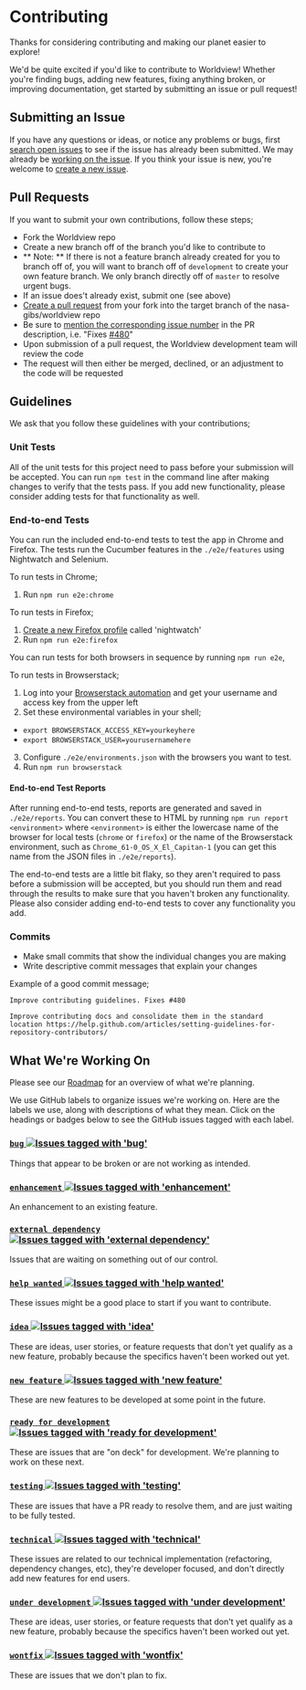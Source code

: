 # Contributing

Thanks for considering contributing and making our planet easier to explore!

We'd be quite excited if you'd like to contribute to Worldview! Whether you're finding bugs, adding new features, fixing anything broken, or improving documentation, get started by submitting an issue or pull request!

## Submitting an Issue

If you have any questions or ideas, or notice any problems or bugs, first [search open issues](https://github.com/nasa-gibs/worldview/issues) to see if the issue has already been submitted. We may already be [working on the issue](#what-were-working-on). If you think your issue is new, you're welcome to [create a new issue](https://github.com/nasa-gibs/worldview/issues/new).

## Pull Requests

If you want to submit your own contributions, follow these steps;

* Fork the Worldview repo
* Create a new branch off of the branch you'd like to contribute to
* ** Note: ** If there is not a feature branch already created for you to branch off of, you will want to branch off of `development` to create your own feature branch. We only branch directly off of `master` to resolve urgent bugs.
* If an issue does't already exist, submit one (see above)
* [Create a pull request](https://help.github.com/articles/creating-a-pull-request/) from your fork into the target branch of the nasa-gibs/worldview repo
* Be sure to [mention the corresponding issue number](https://help.github.com/articles/closing-issues-using-keywords/) in the PR description, i.e. "Fixes [#480](https://github.com/nasa-gibs/worldview/issues/480)"
* Upon submission of a pull request, the Worldview development team will review the code
* The request will then either be merged, declined, or an adjustment to the code will be requested

## Guidelines

We ask that you follow these guidelines with your contributions;

### Unit Tests

All of the unit tests for this project need to pass before your submission will be accepted. You can run `npm test` in the command line after making changes to verify that the tests pass. If you add new functionality, please consider adding tests for that functionality as well.

### End-to-end Tests

You can run the included end-to-end tests to test the app in Chrome and Firefox. The tests run the Cucumber features in the `./e2e/features` using Nightwatch and Selenium.

To run tests in Chrome;

1) Run `npm run e2e:chrome`

To run tests in Firefox;

1) [Create a new Firefox profile](https://developer.mozilla.org/en-US/Firefox/Multiple_profiles) called 'nightwatch'
2) Run `npm run e2e:firefox`

You can run tests for both browsers in sequence by running `npm run e2e`,

To run tests in Browserstack;

1) Log into your [Browserstack automation](https://www.browserstack.com/automate) and get your username and access key from the upper left
2) Set these environmental variables in your shell;
 - `export BROWSERSTACK_ACCESS_KEY=yourkeyhere`
 - `export BROWSERSTACK_USER=yourusernamehere`
3) Configure `./e2e/environments.json` with the browsers you want to test.
4) Run `npm run browserstack`

#### End-to-end Test Reports

After running end-to-end tests, reports are generated and saved in `./e2e/reports`. You can convert these to HTML by running `npm run report <environment>` where `<environment>` is either the lowercase name of the browser for local tests (`chrome` or `firefox`) or the name of the Browserstack environment, such as `Chrome_61-0_OS_X_El_Capitan-1` (you can get this name from the JSON files in `./e2e/reports`).

The end-to-end tests are a little bit flaky, so they aren't required to pass before a submission will be accepted, but you should run them and read through the results to make sure that you haven't broken any functionality. Please also consider adding end-to-end tests to cover any functionality you add.

### Commits

* Make small commits that show the individual changes you are making
* Write descriptive commit messages that explain your changes

Example of a good commit message;

```
Improve contributing guidelines. Fixes #480

Improve contributing docs and consolidate them in the standard location https://help.github.com/articles/setting-guidelines-for-repository-contributors/
```

## What We're Working On

Please see our [Roadmap](https://github.com/nasa-gibs/worldview/projects/7) for an overview of what we're planning.

We use GitHub labels to organize issues we're working on. Here are the labels we use, along with descriptions of what they mean. Click on the headings or badges below to see the GitHub issues tagged with each label.

### [`bug` ![Issues tagged with 'bug'](https://img.shields.io/github/issues-raw/nasa-gibs/worldview/bug.svg)](https://github.com/nasa-gibs/worldview/issues?q=is%3Aopen+is%3Aissue+label%3Abug)

Things that appear to be broken or are not working as intended.

### [`enhancement` ![Issues tagged with 'enhancement' ](https://img.shields.io/github/issues-raw/nasa-gibs/worldview/enhancement.svg)](https://github.com/nasa-gibs/worldview/issues?q=is%3Aopen+is%3Aissue+label%3Aenhancement)

An enhancement to an existing feature.

### [`external dependency` ![Issues tagged with 'external dependency'](https://img.shields.io/github/issues-raw/nasa-gibs/worldview/%22external%20dependency%22.svg)](https://github.com/nasa-gibs/worldview/issues?q=is%3Aopen%20is%3Aissue%20label%3A%22external%20dependency%22)

Issues that are waiting on something out of our control.

### [`help wanted` ![Issues tagged with 'help wanted'](https://img.shields.io/github/issues-raw/nasa-gibs/worldview/%22help%20wanted%22.svg)](https://github.com/nasa-gibs/worldview/issues?q=is%3Aopen+is%3Aissue+label%3A%22help%20wanted%22)

These issues might be a good place to start if you want to contribute.

### [`idea` ![Issues tagged with 'idea'](https://img.shields.io/github/issues-raw/nasa-gibs/worldview/idea.svg)](https://github.com/nasa-gibs/worldview/issues?q=is%3Aopen+is%3Aissue+label%3Aidea)

These are ideas, user stories, or feature requests that don't yet qualify as a new feature, probably because the specifics haven't been worked out yet.

### [`new feature` ![Issues tagged with 'new feature'](https://img.shields.io/github/issues-raw/nasa-gibs/worldview/%22new%20feature%22.svg)](https://github.com/nasa-gibs/worldview/issues?q=is%3Aopen+is%3Aissue+label%3A%22new%20feature%22)

These are new features to be developed at some point in the future.

### [`ready for development` ![Issues tagged with 'ready for development'](https://img.shields.io/github/issues-raw/nasa-gibs/worldview/%22ready%20for%20development%22.svg)](https://github.com/nasa-gibs/worldview/issues?q=is%3Aopen+is%3Aissue+label%3A%22ready%20for%20development%22)

These are issues that are "on deck" for development. We're planning to work on these next.

### [`testing` ![Issues tagged with 'testing'](https://img.shields.io/github/issues-raw/nasa-gibs/worldview/testing.svg)](https://github.com/nasa-gibs/worldview/issues?q=is%3Aopen+is%3Aissue+label%3Atesting)

These are issues that have a PR ready to resolve them, and are just waiting to be fully tested.

### [`technical` ![Issues tagged with 'technical'](https://img.shields.io/github/issues-raw/nasa-gibs/worldview/technical.svg)](https://github.com/nasa-gibs/worldview/issues?q=is%3Aopen+is%3Aissue+label%3Atechnical)

These issues are related to our technical implementation (refactoring, dependency changes, etc), they're developer focused, and don't directly add new features for end users.

### [`under development` ![Issues tagged with 'under development'](https://img.shields.io/github/issues-raw/nasa-gibs/worldview/%22under%20development%22.svg)](https://github.com/nasa-gibs/worldview/issues?q=is%3Aopen+is%3Aissue+label%3A%22under%20development%22)

These are ideas, user stories, or feature requests that don't yet qualify as a new feature, probably because the specifics haven't been worked out yet.

### [`wontfix` ![Issues tagged with 'wontfix'](https://img.shields.io/github/issues-raw/nasa-gibs/worldview/wontfix.svg)](https://github.com/nasa-gibs/worldview/issues?q=is%3Aopen+is%3Aissue+label%3Awontfix)

These are issues that we don't plan to fix.
